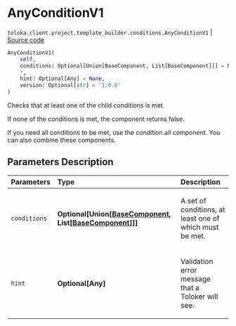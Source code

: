 # AnyConditionV1
`toloka.client.project.template_builder.conditions.AnyConditionV1` | [Source code](https://github.com/Toloka/toloka-kit/blob/v1.1.0.post1/src/client/project/template_builder/conditions.py#L79)

```python
AnyConditionV1(
    self,
    conditions: Optional[Union[BaseComponent, List[BaseComponent]]] = None,
    *,
    hint: Optional[Any] = None,
    version: Optional[str] = '1.0.0'
)
```

Checks that at least one of the child conditions is met.


If none of the conditions is met, the component returns false.

If you need all conditions to be met, use the condition.all component. You can also combine these components.

## Parameters Description

| Parameters | Type | Description |
| :----------| :----| :-----------|
`conditions`|**Optional\[Union\[[BaseComponent](toloka.client.project.template_builder.base.BaseComponent.md), List\[[BaseComponent](toloka.client.project.template_builder.base.BaseComponent.md)\]\]\]**|<p>A set of conditions, at least one of which must be met.</p>
`hint`|**Optional\[Any\]**|<p>Validation error message that a Toloker will see.</p>
